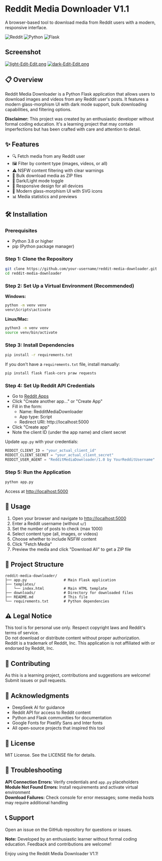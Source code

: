 # Reddit Media Downloader V1.1 

A browser-based tool to download media from Reddit users with a modern, responsive interface.

![Reddit](https://img.shields.io/badge/Reddit-Media%2520Downloader-orange)
![Python](https://img.shields.io/badge/Python-3.8%252B-blue)
![Flask](https://img.shields.io/badge/Flask-2.0%252B-lightgrey)

## Screenshot

[![light-Edit-Edit.png](https://i.postimg.cc/KjXRnLkF/light-Edit-Edit.png)](https://postimg.cc/9Rpm2DYN)
[![dark-Edit-Edit.png](https://i.postimg.cc/14h5qZdz/dark-Edit-Edit.png)](https://postimg.cc/wR2dCngK)

## 📋 Overview
Reddit Media Downloader is a Python Flask application that allows users to download images and videos from any Reddit user's posts. It features a modern glass-morphism UI with dark mode support, bulk downloading capabilities, and filtering options.

**Disclaimer:** This project was created by an enthusiastic developer without formal coding education. It's a learning project that may contain imperfections but has been crafted with care and attention to detail.

## ✨ Features
- 🔍 Fetch media from any Reddit user
- 🖼️ Filter by content type (images, videos, or all)
- ⚠️ NSFW content filtering with clear warnings
- 💾 Bulk download media as ZIP files
- 🌙 Dark/Light mode toggle
- 📱 Responsive design for all devices
- 🎨 Modern glass-morphism UI with SVG icons
- 📊 Media statistics and previews

## 🛠️ Installation

### Prerequisites
- Python 3.8 or higher
- pip (Python package manager)

### Step 1: Clone the Repository
```bash
git clone https://github.com/your-username/reddit-media-downloader.git
cd reddit-media-downloader
```

### Step 2: Set Up a Virtual Environment (Recommended)
**Windows:**
```bash
python -m venv venv
venv\Scripts\activate
```
**Linux/Mac:**
```bash
python3 -m venv venv
source venv/bin/activate
```

### Step 3: Install Dependencies
```bash
pip install -r requirements.txt
```
If you don't have a `requirements.txt` file, install manually:
```bash
pip install flask flask-cors praw requests
```

### Step 4: Set Up Reddit API Credentials
- Go to [Reddit Apps](https://www.reddit.com/prefs/apps)
- Click "Create another app..." or "Create App"
- Fill in the form:
  - Name: RedditMediaDownloader
  - App type: Script
  - Redirect URI: http://localhost:5000
- Click "Create app"
- Note the client ID (under the app name) and client secret

Update `app.py` with your credentials:
```python
REDDIT_CLIENT_ID = "your_actual_client_id"
REDDIT_CLIENT_SECRET = "your_actual_client_secret"
REDDIT_USER_AGENT = "RedditMediaDownloader/1.0 by YourRedditUsername"
```

### Step 5: Run the Application
```bash
python app.py
```
Access at [http://localhost:5000](http://localhost:5000)

## 🚀 Usage
1. Open your browser and navigate to [http://localhost:5000](http://localhost:5000)  
2. Enter a Reddit username (without `u/`)  
3. Set the number of posts to check (max 1000)  
4. Select content type (all, images, or videos)  
5. Choose whether to include NSFW content  
6. Click "Fetch Media"  
7. Preview the media and click "Download All" to get a ZIP file

## 📁 Project Structure
```
reddit-media-downloader/
├── app.py                 # Main Flask application
├── templates/
│   └── index.html         # Main HTML template
├── downloads/             # Directory for downloaded files
├── README.md              # This file
└── requirements.txt       # Python dependencies
```

## ⚠️ Legal Notice
This tool is for personal use only. Respect copyright laws and Reddit's terms of service.  
Do not download or distribute content without proper authorization.  
Reddit is a trademark of Reddit, Inc. This application is not affiliated with or endorsed by Reddit, Inc.

## 🤝 Contributing
As this is a learning project, contributions and suggestions are welcome! Submit issues or pull requests.

## 🙏 Acknowledgments
- DeepSeek AI for guidance  
- Reddit API for access to Reddit content  
- Python and Flask communities for documentation  
- Google Fonts for Pixelify Sans and Inter fonts  
- All open-source projects that inspired this tool

## 📄 License
MIT License. See the LICENSE file for details.

## 🐛 Troubleshooting
**API Connection Errors:** Verify credentials and `app.py` placeholders  
**Module Not Found Errors:** Install requirements and activate virtual environment  
**Download Failures:** Check console for error messages; some media hosts may require additional handling

## 📞 Support
Open an issue on the GitHub repository for questions or issues.

**Note:** Developed by an enthusiastic learner without formal coding education. Feedback and contributions are welcome!

Enjoy using the Reddit Media Downloader V1.1!

